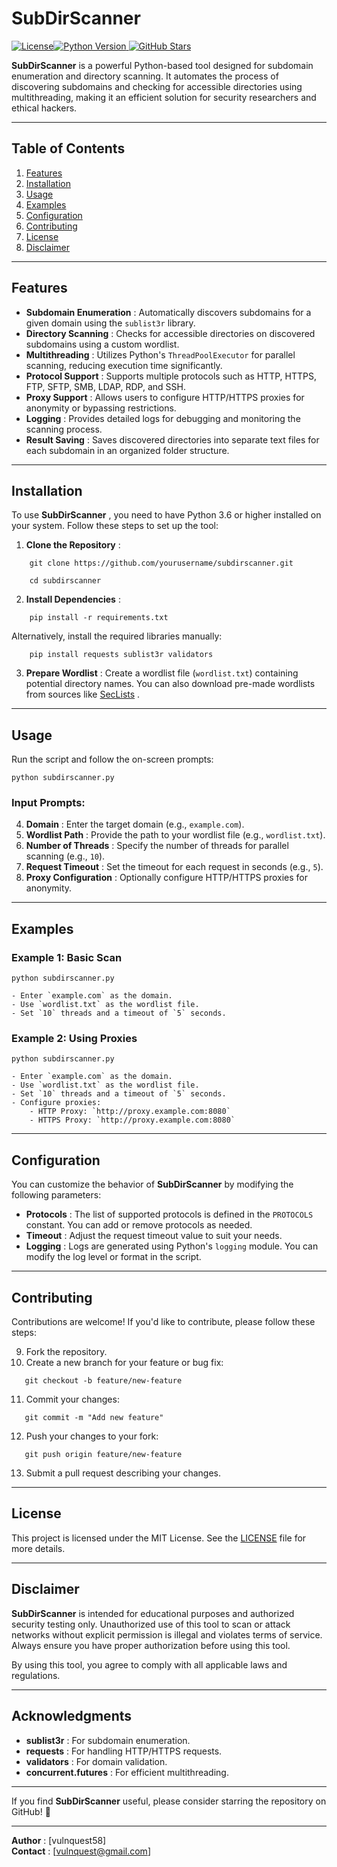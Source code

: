 # SubDirScanner

 [![License](https://img.shields.io/badge/license-MIT-blue.svg)](https://github.com/vulnquest58/SubDirScanner/blob/main/LICENSE)[![Python Version](https://img.shields.io/badge/python-3.6%2B-brightgreen.svg) ](https://www.python.org/)[![GitHub Stars](https://img.shields.io/github/stars/yourusername/subdirscanner.svg?style=social)](https://github.com/vulnquest58/SubDirScanner)

**SubDirScanner** is a powerful Python-based tool designed for subdomain enumeration and directory scanning. It automates the process of discovering subdomains and checking for accessible directories using multithreading, making it an efficient solution for security researchers and ethical hackers.

---

## Table of Contents

1. [Features](https://github.com/vulnquest58/SubDirScanner/blob/main/README.md#features)
2. [Installation](https://github.com/vulnquest58/SubDirScanner/blob/main/README.md#installation)
3. [Usage](https://github.com/vulnquest58/SubDirScanner/blob/main/README.md#usage)
4. [Examples](https://github.com/vulnquest58/SubDirScanner/blob/main/README.md#examples)
5. [Configuration](https://github.com/vulnquest58/SubDirScanner/blob/main/README.md#configuration)
6. [Contributing](https://github.com/vulnquest58/SubDirScanner/blob/main/README.md#contributing)
7. [License](https://github.com/vulnquest58/SubDirScanner/blob/main/README.md#license)
8. [Disclaimer](https://github.com/vulnquest58/SubDirScanner/blob/main/README.md#disclaimer)

---

## Features

- **Subdomain Enumeration** : Automatically discovers subdomains for a given domain using the `sublist3r` library.
- **Directory Scanning** : Checks for accessible directories on discovered subdomains using a custom wordlist.
- **Multithreading** : Utilizes Python's `ThreadPoolExecutor` for parallel scanning, reducing execution time significantly.
- **Protocol Support** : Supports multiple protocols such as HTTP, HTTPS, FTP, SFTP, SMB, LDAP, RDP, and SSH.
- **Proxy Support** : Allows users to configure HTTP/HTTPS proxies for anonymity or bypassing restrictions.
- **Logging** : Provides detailed logs for debugging and monitoring the scanning process.
- **Result Saving** : Saves discovered directories into separate text files for each subdomain in an organized folder structure.

---

## Installation

To use **SubDirScanner** , you need to have Python 3.6 or higher installed on your system. Follow these steps to set up the tool:

1. **Clone the Repository** :

```
    git clone https://github.com/yourusername/subdirscanner.git
```
```
    cd subdirscanner
```
    
2. **Install Dependencies** :
    
```
    pip install -r requirements.txt
```
    
Alternatively, install the required libraries manually:

```
    pip install requests sublist3r validators
```
    
3. **Prepare Wordlist** : Create a wordlist file (`wordlist.txt`) containing potential directory names. You can also download pre-made wordlists from sources like [SecLists](https://github.com/danielmiessler/SecLists) .
    

---

## Usage

Run the script and follow the on-screen prompts:

```
python subdirscanner.py
```

### Input Prompts:

4. **Domain** : Enter the target domain (e.g., `example.com`).
5. **Wordlist Path** : Provide the path to your wordlist file (e.g., `wordlist.txt`).
6. **Number of Threads** : Specify the number of threads for parallel scanning (e.g., `10`).
7. **Request Timeout** : Set the timeout for each request in seconds (e.g., `5`).
8. **Proxy Configuration** : Optionally configure HTTP/HTTPS proxies for anonymity.

---

## Examples

### Example 1: Basic Scan

```
python subdirscanner.py

- Enter `example.com` as the domain.
- Use `wordlist.txt` as the wordlist file.
- Set `10` threads and a timeout of `5` seconds.

```
### Example 2: Using Proxies

```
python subdirscanner.py

- Enter `example.com` as the domain.
- Use `wordlist.txt` as the wordlist file.
- Set `10` threads and a timeout of `5` seconds.
- Configure proxies:
    - HTTP Proxy: `http://proxy.example.com:8080`
    - HTTPS Proxy: `http://proxy.example.com:8080`

```
---

## Configuration

You can customize the behavior of **SubDirScanner** by modifying the following parameters:

- **Protocols** : The list of supported protocols is defined in the `PROTOCOLS` constant. You can add or remove protocols as needed.
- **Timeout** : Adjust the request timeout value to suit your needs.
- **Logging** : Logs are generated using Python's `logging` module. You can modify the log level or format in the script.

---

## Contributing

Contributions are welcome! If you'd like to contribute, please follow these steps:

9. Fork the repository.
10. Create a new branch for your feature or bug fix:

```
   git checkout -b feature/new-feature
```
    
11. Commit your changes:
  
```
   git commit -m "Add new feature"
```
    
12. Push your changes to your fork:
  
```
   git push origin feature/new-feature
```
    
13. Submit a pull request describing your changes.

---

## License

This project is licensed under the MIT License. See the [LICENSE](https://github.com/vulnquest58/SubDirScanner/blob/main/LICENSE) file for more details.

---

## Disclaimer

**SubDirScanner** is intended for educational purposes and authorized security testing only. Unauthorized use of this tool to scan or attack networks without explicit permission is illegal and violates terms of service. Always ensure you have proper authorization before using this tool.

By using this tool, you agree to comply with all applicable laws and regulations.

---

## Acknowledgments

- **sublist3r** : For subdomain enumeration.
- **requests** : For handling HTTP/HTTPS requests.
- **validators** : For domain validation.
- **concurrent.futures** : For efficient multithreading.

---

If you find **SubDirScanner** useful, please consider starring the repository on GitHub! 🌟

---

**Author** : [vulnquest58]  
**Contact** : [vulnquest@gmail.com]
